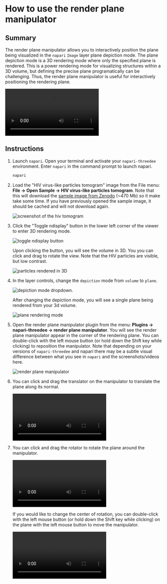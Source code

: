 # How to use the render plane manipulator

## Summary
The render plane manipulator allows you to interactively position the plane being visualized in the `napari` `Image` 
layer plane depiction mode. The plane depiction mode is a 3D rendering mode where only the specified plane is 
rendered. This is a power rendering mode for visualizing structures within a 3D volume, but defining the precise 
plane programatically can be challenging. Thus, the render plane manipulator is useful for interactively positioning 
the rendering plane.

![type:video](https://user-images.githubusercontent.com/1120672/207312303-e81f652a-3fae-476f-abee-e19227b2b6c3.mov)


## Instructions

1. Launch `napari`. Open your terminal and activate your `napari-threedee` environment. Enter `napari` in the 
   command prompt to launch napari.

     ```bash
     napari
     ```

2. Load the "HIV virus-like particles tomogram" image from the File menu: **File -> Open Sample -> HIV virus-like particles tomogram**. Note that this will download the [sample image from Zenodo](https://doi.org/10.5281/zenodo.6504891) (~470 Mb) so it make take some time. If you have previously opened the sample image, it should be cached and will not download again.

	![screenshot of the hiv tomogram](https://user-images.githubusercontent.com/1120672/207310777-1cfdb146-e5b9-43fb-a740-6af137ed9df5.png)

3. Click the "Toggle ndisplay" button in the lower left corner of the viewer to enter 3D rendering mode. 

	![toggle ndisplay button](https://user-images.githubusercontent.com/1120672/207310915-45424cd4-a0c6-44e9-9de1-93483959a131.png)

	Upon clicking the button, you will see the volume in 3D. You you can click and drag to rotate the view. Note that the HIV particles are visible, but low contrast.
	
	![particles rendered in 3D](https://user-images.githubusercontent.com/1120672/207311476-e5e8d2dd-61b1-46f3-8607-e22c3da9afbb.png)

4. In the layer controls, change the `depiction` mode from `volume` to `plane`.

	![depiction mode dropdown.](https://user-images.githubusercontent.com/1120672/207311566-8da18aa4-8b65-40b7-925a-bd679e36ff82.png)
	
	After changing the depiction mode, you will see a single plane being rendered from your 3d volume.
	
	![plane rendering mode](https://user-images.githubusercontent.com/1120672/207311620-0494f9cf-3059-40d4-902e-37f026556c56.png)

5. Open the render plane manipulator plugin from the menu: **Plugins -> napari-threedee -> render plane manipulator**. You will see the render plane manipulator appear in the corner of the rendering plane. You can double-click with the left mouse button (or hold down the Shift key while clicking) to reposition the manipulator. Note that depending on your versions of `napari-threedee` and napari there may be a subtle visual difference between what you see in `napari` and the screenshots/videos here.

	![render plane manipulator](https://user-images.githubusercontent.com/1120672/207311868-d6a0d972-37ea-4e79-92b1-3923a058221b.png)
	

6. You can click and drag the translator on the manipulator to translate the plane along its normal.

	![type:video](https://user-images.githubusercontent.com/1120672/207312152-d9d49bfd-04dc-4b27-827b-04282c512e48.mov)

7. You can click and drag the rotator to rotate the plane around the manipulator.

	![type:video](https://user-images.githubusercontent.com/1120672/207312303-e81f652a-3fae-476f-abee-e19227b2b6c3.mov)

	If you would like to change the center of rotation, you can double-click with the left mouse button (or hold down the Shift key while clicking) on the plane with the left mouse button to move the manipulator.
	
	![type:video](https://user-images.githubusercontent.com/1120672/207312430-74b95837-0718-4b9b-a2dd-b9fed0565e21.mov)